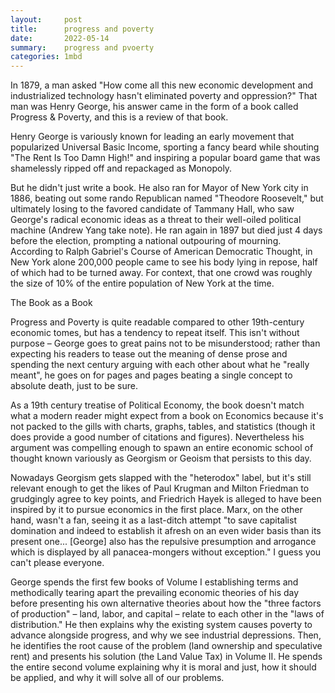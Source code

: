 ```yaml
---
layout:     post
title:      progress and poverty 
date:       2022-05-14
summary:    progress and pvoerty
categories: 1mbd
---
```

In 1879, a man asked "How come all this new economic development and industrialized technology hasn't eliminated poverty and oppression?" That man was Henry George, his answer came in the form of a book called Progress & Poverty, and this is a review of that book.

Henry George is variously known for leading an early movement that popularized Universal Basic Income, sporting a fancy beard while shouting "The Rent Is Too Damn High!" and inspiring a popular board game that was shamelessly ripped off and repackaged as Monopoly.

But he didn't just write a book. He also ran for Mayor of New York city in 1886, beating out some rando Republican named "Theodore Roosevelt," but ultimately losing to the favored candidate of Tammany Hall, who saw George's radical economic ideas as a threat to their well-oiled political machine (Andrew Yang take note). He ran again in 1897 but died just 4 days before the election, prompting a national outpouring of mourning. According to Ralph Gabriel's Course of American Democratic Thought, in New York alone 200,000 people came to see his body lying in repose, half of which had to be turned away. For context, that one crowd was roughly the size of 10% of the entire population of New York at the time.

The Book as a Book

Progress and Poverty is quite readable compared to other 19th-century economic tomes, but has a tendency to repeat itself. This isn't without purpose – George goes to great pains not to be misunderstood; rather than expecting his readers to tease out the meaning of dense prose and spending the next century arguing with each other about what he "really meant", he goes on for pages and pages beating a single concept to absolute death, just to be sure.

As a 19th century treatise of Political Economy, the book doesn't match what a modern reader might expect from a book on Economics because it's not packed to the gills with charts, graphs, tables, and statistics (though it does provide a good number of citations and figures). Nevertheless his argument was compelling enough to spawn an entire economic school of thought known variously as Georgism or Geoism that persists to this day.

Nowadays Georgism gets slapped with the "heterodox" label, but it's still relevant enough to get the likes of Paul Krugman and Milton Friedman to grudgingly agree to key points, and Friedrich Hayek is alleged to have been inspired by it to pursue economics in the first place. Marx, on the other hand, wasn't a fan, seeing it as a last-ditch attempt "to save capitalist domination and indeed to establish it afresh on an even wider basis than its present one... [George] also has the repulsive presumption and arrogance which is displayed by all panacea-mongers without exception." I guess you can't please everyone.

George spends the first few books of Volume I establishing terms and methodically tearing apart the prevailing economic theories of his day before presenting his own alternative theories about how the "three factors of production" – land, labor, and capital – relate to each other in the "laws of distribution." He then explains why the existing system causes poverty to advance alongside progress, and why we see industrial depressions. Then, he identifies the root cause of the problem (land ownership and speculative rent) and presents his solution (the Land Value Tax) in Volume II. He spends the entire second volume explaining why it is moral and just, how it should be applied, and why it will solve all of our problems.
